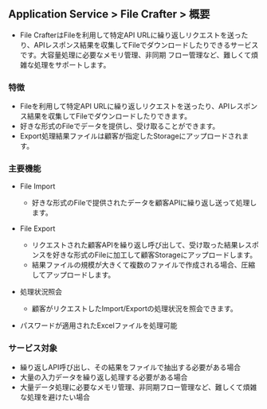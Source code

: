 ## Application Service > File Crafter > 概要

- File CrafterはFileを利用して特定API URLに繰り返しリクエストを送ったり、APIレスポンス結果を収集してFileでダウンロードしたりできるサービスです。大容量処理に必要なメモリ管理、非同期
 フロー管理など、難しくて煩雑な処理をサポートします。

### 特徴

- Fileを利用して特定API URLに繰り返しリクエストを送ったり、APIレスポンス結果を収集してFileでダウンロードしたりできます。
- 好きな形式のFileでデータを提供し、受け取ることができます。
- Export処理結果ファイルは顧客が指定したStorageにアップロードされます。

### 主要機能

- File Import
    - 好きな形式のFileで提供されたデータを顧客APIに繰り返し送って処理します。

- File Export
    - リクエストされた顧客APIを繰り返し呼び出して、受け取った結果レスポンスを好きな形式のFileに加工して顧客Storageにアップロードします。
    - 結果ファイルの規模が大きくて複数のファイルで作成される場合、圧縮してアップロードします。

- 処理状況照会
    - 顧客がリクエストしたImport/Exportの処理状況を照会できます。
- パスワードが適用されたExcelファイルを処理可能

### サービス対象

- 繰り返しAPI呼び出し、その結果をファイルで抽出する必要がある場合
- 大量の入力データを繰り返し処理する必要がある場合
- 大量データ処理に必要なメモリ管理、非同期フロー管理など、難しくて煩雑な処理を避けたい場合
